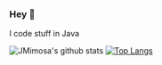 ### Hey 👋

I code stuff in Java

![JMimosa's github stats](https://github-readme-stats.vercel.app/api?username=JMimosaDev&count_private=true&show_icons=true&title_color=922cc9&icon_color=922cc9&bg_color=ffffff)
[![Top Langs](https://github-readme-stats.vercel.app/api/top-langs/?username=JMimosaDev&title_color=922cc9)](https://github.com/anuraghazra/github-readme-stats)

